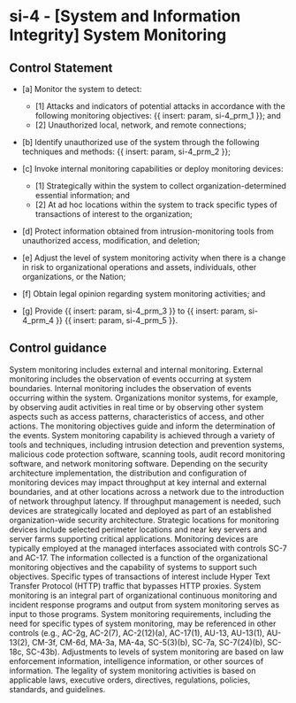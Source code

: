 # si-4 - \[System and Information Integrity\] System Monitoring

## Control Statement

- \[a\] Monitor the system to detect:

  - \[1\] Attacks and indicators of potential attacks in accordance with the following monitoring objectives: {{ insert: param, si-4_prm_1 }}; and
  - \[2\] Unauthorized local, network, and remote connections;

- \[b\] Identify unauthorized use of the system through the following techniques and methods: {{ insert: param, si-4_prm_2 }};

- \[c\] Invoke internal monitoring capabilities or deploy monitoring devices:

  - \[1\] Strategically within the system to collect organization-determined essential information; and
  - \[2\] At ad hoc locations within the system to track specific types of transactions of interest to the organization;

- \[d\] Protect information obtained from intrusion-monitoring tools from unauthorized access, modification, and deletion;

- \[e\] Adjust the level of system monitoring activity when there is a change in risk to organizational operations and assets, individuals, other organizations, or the Nation;

- \[f\] Obtain legal opinion regarding system monitoring activities; and

- \[g\] Provide {{ insert: param, si-4_prm_3 }} to {{ insert: param, si-4_prm_4 }} {{ insert: param, si-4_prm_5 }}.

## Control guidance

System monitoring includes external and internal monitoring. External monitoring includes the observation of events occurring at system boundaries. Internal monitoring includes the observation of events occurring within the system. Organizations monitor systems, for example, by observing audit activities in real time or by observing other system aspects such as access patterns, characteristics of access, and other actions. The monitoring objectives guide and inform the determination of the events. System monitoring capability is achieved through a variety of tools and techniques, including intrusion detection and prevention systems, malicious code protection software, scanning tools, audit record monitoring software, and network monitoring software. Depending on the security architecture implementation, the distribution and configuration of monitoring devices may impact throughput at key internal and external boundaries, and at other locations across a network due to the introduction of network throughput latency. If throughput management is needed, such devices are strategically located and deployed as part of an established organization-wide security architecture. Strategic locations for monitoring devices include selected perimeter locations and near key servers and server farms supporting critical applications. Monitoring devices are typically employed at the managed interfaces associated with controls SC-7 and AC-17. The information collected is a function of the organizational monitoring objectives and the capability of systems to support such objectives. Specific types of transactions of interest include Hyper Text Transfer Protocol (HTTP) traffic that bypasses HTTP proxies. System monitoring is an integral part of organizational continuous monitoring and incident response programs and output from system monitoring serves as input to those programs. System monitoring requirements, including the need for specific types of system monitoring, may be referenced in other controls (e.g., AC-2g, AC-2(7), AC-2(12)(a), AC-17(1), AU-13, AU-13(1), AU-13(2), CM-3f, CM-6d, MA-3a, MA-4a, SC-5(3)(b), SC-7a, SC-7(24)(b), SC-18c, SC-43b). Adjustments to levels of system monitoring are based on law enforcement information, intelligence information, or other sources of information. The legality of system monitoring activities is based on applicable laws, executive orders, directives, regulations, policies, standards, and guidelines.
